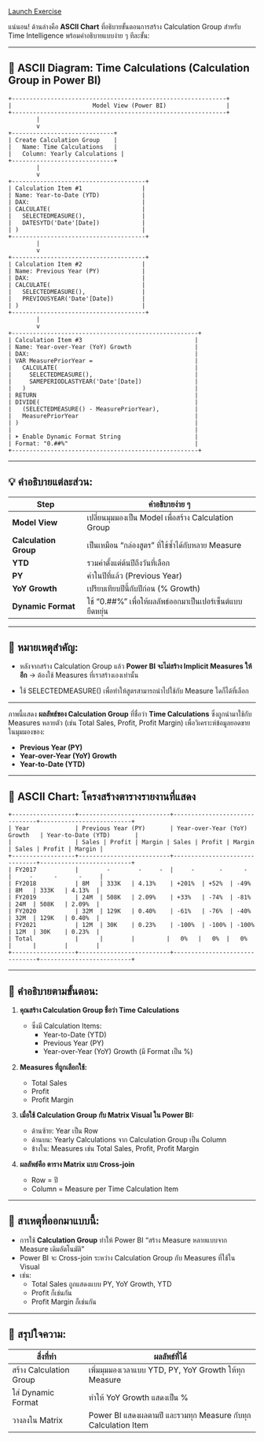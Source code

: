 
[Launch Exercise](https://go.microsoft.com/fwlink/?linkid=2295527)

แน่นอน! ด้านล่างคือ **ASCII Chart** ที่อธิบายขั้นตอนการสร้าง Calculation Group สำหรับ Time Intelligence พร้อมคำอธิบายแบบง่าย ๆ ทีละขั้น:

---

## **🧱 ASCII Diagram: Time Calculations (Calculation Group in Power BI)**

```
+-------------------------------------------------------------+
|                       Model View (Power BI)                 |
+-------------------------------------------------------------+
        |
        v
+-----------------------------+
| Create Calculation Group    |
|   Name: Time Calculations   |
|   Column: Yearly Calculations |
+-----------------------------+
        |
        v
+--------------------------------------+
| Calculation Item #1                 |
| Name: Year-to-Date (YTD)            |
| DAX:                                |
| CALCULATE(                          |
|   SELECTEDMEASURE(),                |
|   DATESYTD('Date'[Date])            |
| )                                   |
+--------------------------------------+
        |
        v
+--------------------------------------+
| Calculation Item #2                 |
| Name: Previous Year (PY)            |
| DAX:                                |
| CALCULATE(                          |
|   SELECTEDMEASURE(),                |
|   PREVIOUSYEAR('Date'[Date])        |
| )                                   |
+--------------------------------------+
        |
        v
+-----------------------------------------------------+
| Calculation Item #3                                |
| Name: Year-over-Year (YoY) Growth                  |
| DAX:                                               |
| VAR MeasurePriorYear =                             |
|   CALCULATE(                                       |
|     SELECTEDMEASURE(),                             |
|     SAMEPERIODLASTYEAR('Date'[Date])               |
|   )                                                |
| RETURN                                             |
| DIVIDE(                                            |
|   (SELECTEDMEASURE() - MeasurePriorYear),          |
|   MeasurePriorYear                                 |
| )                                                  |
|                                                    |
| ➤ Enable Dynamic Format String                     |
| Format: "0.##%"                                    |
+-----------------------------------------------------+
```

---

## **💡 คำอธิบายแต่ละส่วน:**

|**Step**|**คำอธิบายง่าย ๆ**|
|---|---|
|**Model View**|เปลี่ยนมุมมองเป็น Model เพื่อสร้าง Calculation Group|
|**Calculation Group**|เป็นเหมือน “กล่องสูตร” ที่ใช้ซ้ำได้กับหลาย Measure|
|**YTD**|รวมค่าตั้งแต่ต้นปีถึงวันที่เลือก|
|**PY**|ค่าในปีที่แล้ว (Previous Year)|
|**YoY Growth**|เปรียบเทียบปีนี้กับปีก่อน (% Growth)|
|**Dynamic Format**|ใช้ “0.##%” เพื่อให้ผลลัพธ์ออกมาเป็นเปอร์เซ็นต์แบบยืดหยุ่น|

---

## **📌 หมายเหตุสำคัญ:**

- หลังจากสร้าง Calculation Group แล้ว **Power BI จะไม่สร้าง Implicit Measures ให้อีก** → ต้องใช้ Measures ที่เราสร้างเองเท่านั้น
    
- ใช้ SELECTEDMEASURE() เพื่อทำให้สูตรสามารถนำไปใช้กับ Measure ใดก็ได้ที่เลือก
    

---

ภาพนี้แสดง **ผลลัพธ์ของ Calculation Group** ที่ชื่อว่า **Time Calculations** ซึ่งถูกนำมาใช้กับ Measures หลายตัว (เช่น Total Sales, Profit, Profit Margin) เพื่อวิเคราะห์ข้อมูลยอดขายในมุมมองของ:

- **Previous Year (PY)**
- **Year-over-Year (YoY) Growth**
- **Year-to-Date (YTD)**

---

## **🔧 ASCII Chart: โครงสร้างตารางรายงานที่แสดง**

```
+------------------+--------------------------+-------------------------------+--------------------------+
| Year             | Previous Year (PY)       | Year-over-Year (YoY) Growth   | Year-to-Date (YTD)       |
|                  | Sales | Profit | Margin | Sales | Profit | Margin        | Sales | Profit | Margin |
+------------------+--------------------------+-------------------------------+--------------------------+
| FY2017           |        -        -     -  |     -       -      -          |     -      -      -     |
| FY2018           | 8M   | 333K   | 4.13%    | +201%  | +52%  | -49%         | 8M   | 333K   | 4.13%  |
| FY2019           | 24M  | 508K   | 2.09%    | +33%   | -74%  | -81%         | 24M  | 508K   | 2.09%  |
| FY2020           | 32M  | 129K   | 0.40%    | -61%   | -76%  | -40%         | 32M  | 129K   | 0.40%  |
| FY2021           | 12M  | 30K    | 0.23%    | -100%  | -100% | -100%        | 12M  | 30K    | 0.23%  |
| Total            |      |        |         |   0%   |   0%  |   0%         |      |        |        |
+------------------+--------------------------+-------------------------------+--------------------------+
```

---

## **🧠 คำอธิบายตามขั้นตอน:**

1. **คุณสร้าง Calculation Group ชื่อว่า Time Calculations**
    - ซึ่งมี Calculation Items:
        - Year-to-Date (YTD)
        - Previous Year (PY)
        - Year-over-Year (YoY) Growth (มี Format เป็น %)
            
        
    
2. **Measures ที่ถูกเลือกใช้:**
    - Total Sales
    - Profit
    - Profit Margin
    
3. **เมื่อใช้ Calculation Group กับ Matrix Visual ใน Power BI:**
    - ด้านซ้าย: Year เป็น Row
    - ด้านบน: Yearly Calculations จาก Calculation Group เป็น Column
    - ข้างใน: Measures เช่น Total Sales, Profit, Profit Margin
    
4. **ผลลัพธ์คือ ตาราง Matrix แบบ Cross-join**
    - Row = ปี
    - Column = Measure per Time Calculation Item
    

---

## **📌 สาเหตุที่ออกมาแบบนี้:**

- การใช้ **Calculation Group** ทำให้ Power BI “สร้าง Measure หลายแบบจาก Measure เดิมอัตโนมัติ”
- Power BI จะ Cross-join ระหว่าง Calculation Group กับ Measures ที่ใช้ใน Visual
- เช่น:
    - Total Sales ถูกแสดงแบบ PY, YoY Growth, YTD
    - Profit ก็เช่นกัน
    - Profit Margin ก็เช่นกัน
    

---

## **🎯 สรุปใจความ:**

|**สิ่งที่ทำ**|**ผลลัพธ์ที่ได้**|
|---|---|
|สร้าง Calculation Group|เพิ่มมุมมองเวลาแบบ YTD, PY, YoY Growth ให้ทุก Measure|
|ใส่ Dynamic Format|ทำให้ YoY Growth แสดงเป็น %|
|วางลงใน Matrix|Power BI แสดงผลตามปี และรวมทุก Measure กับทุก Calculation Item|

